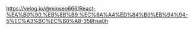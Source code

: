 https://velog.io/@minseo666/React-%EA%B0%90.%EB%8B%B9.%EC%8A%A4%ED%84%B0%EB%94%94-5%EC%A3%BC%EC%B0%A8-358hsa0h
